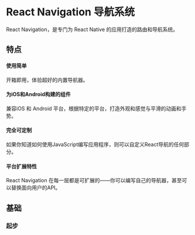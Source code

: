 # React Navigation 导航系统

React Navigation，是专门为 React Native 的应用打造的路由和导航系统。

## 特点

#### 使用简单

开箱即用，体验超好的内置导航器。

#### 为iOS和Android构建的组件

兼容iOS 和 Android 平台，根据特定的平台，打造外观和感觉与平滑的动画和手势。

#### 完全可定制

如果你知道如何使用JavaScript编写应用程序，则可以自定义React导航的任何部分。

#### 平台扩展特性

React Navigation 在每一层都是可扩展的——你可以编写自己的导航器，甚至可以替换面向用户的API。

## 基础

### 起步

